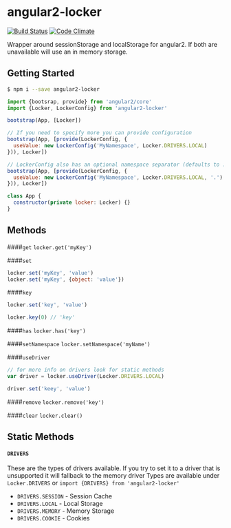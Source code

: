 angular2-locker
=====
[![Build Status](https://travis-ci.org/MikaAK/angular2-locker.svg?branch=master)](https://travis-ci.org/MikaAK/angular2-locker)
[![Code Climate](https://codeclimate.com/github/MikaAK/angular2-locker/badges/gpa.svg)](https://codeclimate.com/github/MikaAK/angular2-locker)

Wrapper around sessionStorage and localStorage for angular2. If both are unavailable will use an in memory storage.

## Getting Started
```bash
$ npm i --save angular2-locker
```

```javascript
import {bootsrap, provide} from 'angular2/core'
import {Locker, LockerConfig} from 'angular2-locker'

bootstrap(App, [Locker])

// If you need to specify more you can provide configuration
bootstrap(App, [provide(LockerConfig, {
  useValue: new LockerConfig('MyNamespace', Locker.DRIVERS.LOCAL)
})), Locker])

// LockerConfig also has an optional namespace separator (defaults to :)
bootstrap(App, [provide(LockerConfig, {
  useValue: new LockerConfig('MyNamespace', Locker.DRIVERS.LOCAL, '.')	// Values will be stored as **MyNamespace.myKey**
})), Locker])

class App {
  constructor(private locker: Locker) {}
}
```

## Methods
####`get`
`locker.get('myKey')`

####`set`
```javascript
locker.set('myKey', 'value')
locker.set('myKey', {object: 'value'})
```

####`key`
```javascript
locker.set('key', 'value')

locker.key(0) // 'key'
```

####`has`
`locker.has('key')`

####`setNamespace`
`locker.setNamespace('myName')`

####`useDriver`
```javascript
// for more info on drivers look for static methods
var driver = locker.useDriver(Locker.DRIVERS.LOCAL)

driver.set('keey', 'value')
```

####`remove`
`locker.remove('key')`

####`clear`
`locker.clear()`

## Static Methods
#### `DRIVERS`
These are the types of drivers available. If you try to set it to a driver that is unsupported it will fallback to the memory driver
Types are available under `Locker.DRIVERS` or `import {DRIVERS} from 'angular2-locker'`

- `DRIVERS.SESSION` - Session Cache
- `DRIVERS.LOCAL` - Local Storage
- `DRIVERS.MEMORY` - Memory Storage
- `DRIVERS.COOKIE` - Cookies
